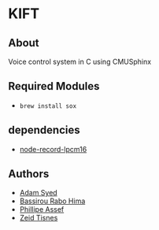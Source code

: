 # KIFT

## About

Voice control system in C using CMUSphinx

## Required Modules

- `brew install sox`

## dependencies

- [node-record-lpcm16](https://github.com/gillesdemey/node-record-lpcm16)

## Authors

- [Adam Syed](https://github.com/suedadam)
- [Bassirou Rabo Hima](https://github.com/brabo-hi)
- [Phillipe Assef](https://github.com/philasf)
- [Zeid Tisnes](https://github.com/zedin27)
